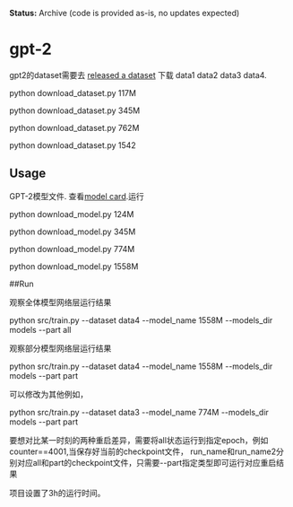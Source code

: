 **Status:** Archive (code is provided as-is, no updates expected)

# gpt-2



gpt2的dataset需要去 [released a dataset](https://github.com/openai/gpt-2-output-dataset) 下载 data1 data2 data3 data4.

python download_dataset.py 117M

python download_dataset.py 345M

python download_dataset.py 762M

python download_dataset.py 1542



## Usage

GPT-2模型文件. 查看[model card](./model_card.md).运行

python download_model.py 124M

python download_model.py 345M

python download_model.py 774M

python download_model.py 1558M

##Run

观察全体模型网络层运行结果

python src/train.py --dataset data4 --model_name 1558M --models_dir models --part all

观察部分模型网络层运行结果

python src/train.py --dataset data4 --model_name 1558M --models_dir models --part part

可以修改为其他例如，

python src/train.py --dataset data3 --model_name 774M --models_dir models --part part

要想对比某一时刻的两种重启差异，需要将all状态运行到指定epoch，例如counter==4001,当保存好当前的checkpoint文件，
run_name和run_name2分别对应all和part的checkpoint文件，只需要--part指定类型即可运行对应重启结果

项目设置了3h的运行时间。
